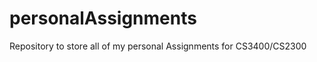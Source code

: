 personalAssignments
===================

Repository to store all of my personal Assignments for CS3400/CS2300
